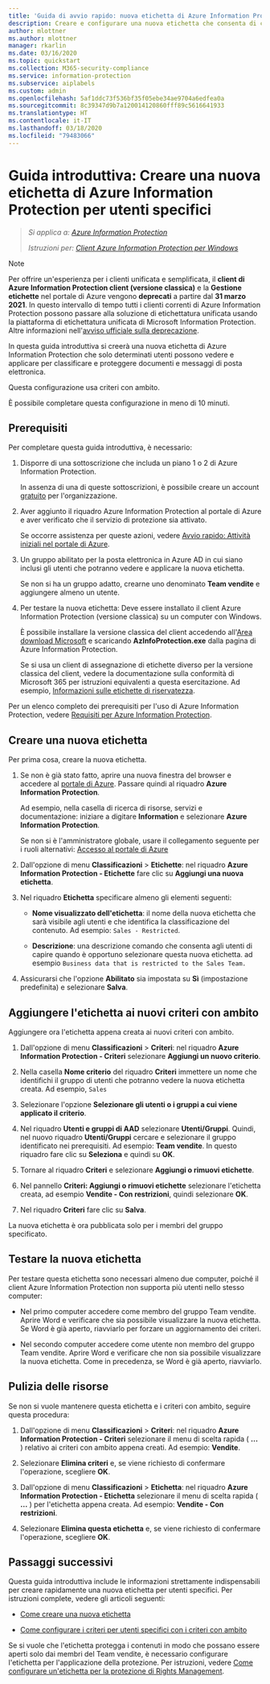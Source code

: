 ```yaml
---
title: 'Guida di avvio rapido: nuova etichetta di Azure Information Protection per utenti specifici - AIP'
description: Creare e configurare una nuova etichetta che consenta di classificare documenti e messaggi di posta elettronica per un subset di utenti usando criteri con ambito.
author: mlottner
ms.author: mlottner
manager: rkarlin
ms.date: 03/16/2020
ms.topic: quickstart
ms.collection: M365-security-compliance
ms.service: information-protection
ms.subservice: aiplabels
ms.custom: admin
ms.openlocfilehash: 5af1ddc73f536bf35f05ebe34ae9704a6edfea0a
ms.sourcegitcommit: 8c39347d9b7a120014120860fff89c5616641933
ms.translationtype: HT
ms.contentlocale: it-IT
ms.lasthandoff: 03/18/2020
ms.locfileid: "79483066"
---
```

# <a name="quickstart-create-a-new-azure-information-protection-label-for-specific-users"></a>Guida introduttiva: Creare una nuova etichetta di Azure Information Protection per utenti specifici

>*Si applica a: [Azure Information Protection](https://azure.microsoft.com/pricing/details/information-protection)*
>
> *Istruzioni per: [Client Azure Information Protection per Windows](faqs.md#whats-the-difference-between-the-azure-information-protection-client-and-the-azure-information-protection-unified-labeling-client)*

>[!NOTE] 
> Per offrire un'esperienza per i clienti unificata e semplificata, il **client di Azure Information Protection client (versione classica)** e la **Gestione etichette** nel portale di Azure vengono **deprecati** a partire dal **31 marzo 2021**. In questo intervallo di tempo tutti i clienti correnti di Azure Information Protection possono passare alla soluzione di etichettatura unificata usando la piattaforma di etichettatura unificata di Microsoft Information Protection. Altre informazioni nell'[avviso ufficiale sulla deprecazione](https://aka.ms/aipclassicsunset).

In questa guida introduttiva si creerà una nuova etichetta di Azure Information Protection che solo determinati utenti possono vedere e applicare per classificare e proteggere documenti e messaggi di posta elettronica.

Questa configurazione usa criteri con ambito.

È possibile completare questa configurazione in meno di 10 minuti.

## <a name="prerequisites"></a>Prerequisiti

Per completare questa guida introduttiva, è necessario:

1. Disporre di una sottoscrizione che includa un piano 1 o 2 di Azure Information Protection.
    
    In assenza di una di queste sottoscrizioni, è possibile creare un account [gratuito](https://admin.microsoft.com/Signup/Signup.aspx?OfferId=87dd2714-d452-48a0-a809-d2f58c4f68b7) per l'organizzazione.

2. Aver aggiunto il riquadro Azure Information Protection al portale di Azure e aver verificato che il servizio di protezione sia attivato.

    Se occorre assistenza per queste azioni, vedere [Avvio rapido: Attività iniziali nel portale di Azure](quickstart-viewpolicy.md).

3. Un gruppo abilitato per la posta elettronica in Azure AD in cui siano inclusi gli utenti che potranno vedere e applicare la nuova etichetta.
    
    Se non si ha un gruppo adatto, crearne uno denominato **Team vendite** e aggiungere almeno un utente.

4. Per testare la nuova etichetta: Deve essere installato il client Azure Information Protection (versione classica) su un computer con Windows. 
    
    È possibile installare la versione classica del client accedendo all'[Area download Microsoft](https://www.microsoft.com/en-us/download/details.aspx?id=53018) e scaricando **AzInfoProtection.exe** dalla pagina di Azure Information Protection.
     
    Se si usa un client di assegnazione di etichette diverso per la versione classica del client, vedere la documentazione sulla conformità di Microsoft 365 per istruzioni equivalenti a questa esercitazione. Ad esempio, [Informazioni sulle etichette di riservatezza](/microsoft-365/compliance/sensitivity-labels).

Per un elenco completo dei prerequisiti per l'uso di Azure Information Protection, vedere [Requisiti per Azure Information Protection](requirements.md).
    
## <a name="create-a-new-label"></a>Creare una nuova etichetta

Per prima cosa, creare la nuova etichetta.

1. Se non è già stato fatto, aprire una nuova finestra del browser e accedere al [portale di Azure](configure-policy.md#signing-in-to-the-azure-portal). Passare quindi al riquadro **Azure Information Protection**.
    
    Ad esempio, nella casella di ricerca di risorse, servizi e documentazione: iniziare a digitare **Information** e selezionare **Azure Information Protection**.
    
    Se non si è l'amministratore globale, usare il collegamento seguente per i ruoli alternativi: [Accesso al portale di Azure](configure-policy.md#signing-in-to-the-azure-portal)

2. Dall'opzione di menu **Classificazioni** > **Etichette**: nel riquadro **Azure Information Protection - Etichette** fare clic su **Aggiungi una nuova etichetta**.

3. Nel riquadro **Etichetta** specificare almeno gli elementi seguenti:
    
    - **Nome visualizzato dell'etichetta**: il nome della nuova etichetta che sarà visibile agli utenti e che identifica la classificazione del contenuto. Ad esempio: `Sales - Restricted`.
    
    - **Descrizione**: una descrizione comando che consenta agli utenti di capire quando è opportuno selezionare questa nuova etichetta. ad esempio `Business data that is restricted to the Sales Team.`

4. Assicurarsi che l'opzione **Abilitato** sia impostata su **Sì** (impostazione predefinita) e selezionare **Salva**.

## <a name="add-the-label-to-a-new-scoped-policy"></a>Aggiungere l'etichetta ai nuovi criteri con ambito

Aggiungere ora l'etichetta appena creata ai nuovi criteri con ambito.

1. Dall'opzione di menu **Classificazioni** > **Criteri**: nel riquadro **Azure Information Protection - Criteri** selezionare **Aggiungi un nuovo criterio**. 

2. Nella casella **Nome criterio** del riquadro **Criteri** immettere un nome che identifichi il gruppo di utenti che potranno vedere la nuova etichetta creata. Ad esempio, `Sales`

3. Selezionare l'opzione **Selezionare gli utenti o i gruppi a cui viene applicato il criterio**.

4. Nel riquadro **Utenti e gruppi di AAD** selezionare **Utenti/Gruppi**. Quindi, nel nuovo riquadro **Utenti/Gruppi** cercare e selezionare il gruppo identificato nei prerequisiti. Ad esempio: **Team vendite**. In questo riquadro fare clic su **Seleziona** e quindi su **OK**.

5. Tornare al riquadro **Criteri** e selezionare **Aggiungi o rimuovi etichette**.

6. Nel pannello **Criteri: Aggiungi o rimuovi etichette** selezionare l'etichetta creata, ad esempio **Vendite - Con restrizioni**, quindi selezionare **OK**.

7. Nel riquadro **Criteri** fare clic su **Salva**. 

La nuova etichetta è ora pubblicata solo per i membri del gruppo specificato. 

## <a name="test-your-new-label"></a>Testare la nuova etichetta

Per testare questa etichetta sono necessari almeno due computer, poiché il client Azure Information Protection non supporta più utenti nello stesso computer:

 - Nel primo computer accedere come membro del gruppo Team vendite. Aprire Word e verificare che sia possibile visualizzare la nuova etichetta. Se Word è già aperto, riavviarlo per forzare un aggiornamento dei criteri.

- Nel secondo computer accedere come utente non membro del gruppo Team vendite. Aprire Word e verificare che non sia possibile visualizzare la nuova etichetta. Come in precedenza, se Word è già aperto, riavviarlo.

## <a name="clean-up-resources"></a>Pulizia delle risorse

Se non si vuole mantenere questa etichetta e i criteri con ambito, seguire questa procedura:

1. Dall'opzione di menu **Classificazioni** > **Criteri**: nel riquadro **Azure Information Protection - Criteri** selezionare il menu di scelta rapida ( **...** ) relativo ai criteri con ambito appena creati. Ad esempio: **Vendite**.

2. Selezionare **Elimina criteri** e, se viene richiesto di confermare l'operazione, scegliere **OK**.

3. Dall'opzione di menu **Classificazioni** > **Etichetta**: nel riquadro **Azure Information Protection - Etichetta** selezionare il menu di scelta rapida ( **...** ) per l'etichetta appena creata.  Ad esempio: **Vendite - Con restrizioni**.

4.  Selezionare **Elimina questa etichetta** e, se viene richiesto di confermare l'operazione, scegliere **OK**.


## <a name="next-steps"></a>Passaggi successivi

Questa guida introduttiva include le informazioni strettamente indispensabili per creare rapidamente una nuova etichetta per utenti specifici. Per istruzioni complete, vedere gli articoli seguenti:

- [Come creare una nuova etichetta](configure-policy-new-label.md)

- [Come configurare i criteri per utenti specifici con i criteri con ambito](configure-policy-scope.md)

Se si vuole che l'etichetta protegga i contenuti in modo che possano essere aperti solo dai membri del Team vendite, è necessario configurare l'etichetta per l'applicazione della protezione. Per istruzioni, vedere [Come configurare un'etichetta per la protezione di Rights Management](configure-policy-protection.md).

